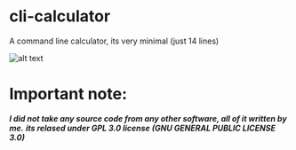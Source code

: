 # cli-calculator
A command line calculator, its very minimal (just 14 lines)

![alt text](https://github.com/tarik-celik/cli-calculator/blob/main/Screenshot_20231110_162737_Termux.jpg)

# Important note:
***I did not take any source code from any other software, all of it written by me.***
***its relased under GPL 3.0 license (GNU GENERAL PUBLIC LICENSE 3.0)***
